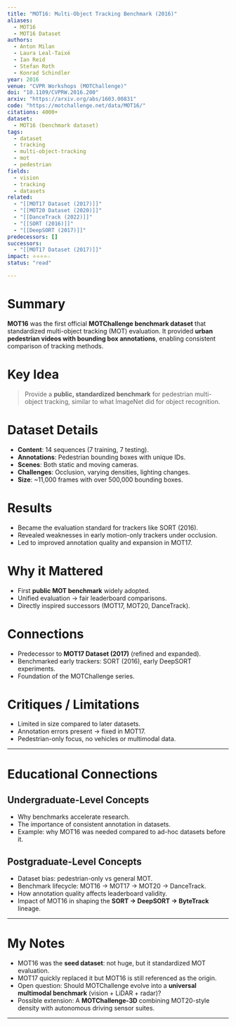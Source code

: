 ```yaml
---
title: "MOT16: Multi-Object Tracking Benchmark (2016)"
aliases:
  - MOT16
  - MOT16 Dataset
authors:
  - Anton Milan
  - Laura Leal-Taixé
  - Ian Reid
  - Stefan Roth
  - Konrad Schindler
year: 2016
venue: "CVPR Workshops (MOTChallenge)"
doi: "10.1109/CVPRW.2016.200"
arxiv: "https://arxiv.org/abs/1603.00831"
code: "https://motchallenge.net/data/MOT16/"
citations: 4000+
dataset:
  - MOT16 (benchmark dataset)
tags:
  - dataset
  - tracking
  - multi-object-tracking
  - mot
  - pedestrian
fields:
  - vision
  - tracking
  - datasets
related:
  - "[[MOT17 Dataset (2017)]]"
  - "[[MOT20 Dataset (2020)]]"
  - "[[DanceTrack (2022)]]"
  - "[[SORT (2016)]]"
  - "[[DeepSORT (2017)]]"
predecessors: []
successors:
  - "[[MOT17 Dataset (2017)]]"
impact: ⭐⭐⭐⭐☆
status: "read"

---
```


# Summary
**MOT16** was the first official **MOTChallenge benchmark dataset** that standardized multi-object tracking (MOT) evaluation. It provided **urban pedestrian videos with bounding box annotations**, enabling consistent comparison of tracking methods.

# Key Idea
> Provide a **public, standardized benchmark** for pedestrian multi-object tracking, similar to what ImageNet did for object recognition.

# Dataset Details
- **Content**: 14 sequences (7 training, 7 testing).  
- **Annotations**: Pedestrian bounding boxes with unique IDs.  
- **Scenes**: Both static and moving cameras.  
- **Challenges**: Occlusion, varying densities, lighting changes.  
- **Size**: ~11,000 frames with over 500,000 bounding boxes.  

# Results
- Became the evaluation standard for trackers like SORT (2016).  
- Revealed weaknesses in early motion-only trackers under occlusion.  
- Led to improved annotation quality and expansion in MOT17.  

# Why it Mattered
- First **public MOT benchmark** widely adopted.  
- Unified evaluation → fair leaderboard comparisons.  
- Directly inspired successors (MOT17, MOT20, DanceTrack).  

# Connections
- Predecessor to **MOT17 Dataset (2017)** (refined and expanded).  
- Benchmarked early trackers: SORT (2016), early DeepSORT experiments.  
- Foundation of the MOTChallenge series.  

# Critiques / Limitations
- Limited in size compared to later datasets.  
- Annotation errors present → fixed in MOT17.  
- Pedestrian-only focus, no vehicles or multimodal data.  

---

# Educational Connections

## Undergraduate-Level Concepts
- Why benchmarks accelerate research.  
- The importance of consistent annotation in datasets.  
- Example: why MOT16 was needed compared to ad-hoc datasets before it.  

## Postgraduate-Level Concepts
- Dataset bias: pedestrian-only vs general MOT.  
- Benchmark lifecycle: MOT16 → MOT17 → MOT20 → DanceTrack.  
- How annotation quality affects leaderboard validity.  
- Impact of MOT16 in shaping the **SORT → DeepSORT → ByteTrack** lineage.  

---

# My Notes
- MOT16 was the **seed dataset**: not huge, but it standardized MOT evaluation.  
- MOT17 quickly replaced it but MOT16 is still referenced as the origin.  
- Open question: Should MOTChallenge evolve into a **universal multimodal benchmark** (vision + LiDAR + radar)?  
- Possible extension: A **MOTChallenge-3D** combining MOT20-style density with autonomous driving sensor suites.  

---
